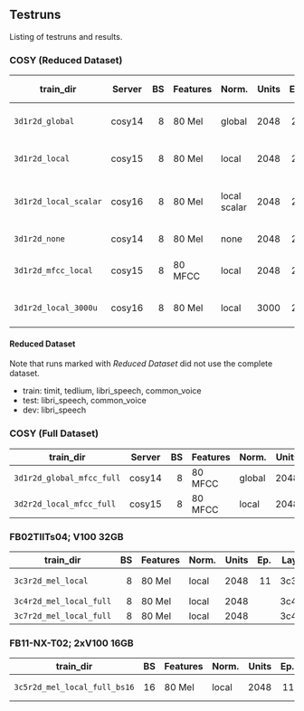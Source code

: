 ## Testruns
Listing of testruns and results.


### COSY (Reduced Dataset)
| train_dir             | Server | BS | Features | Norm.        | Units | Ep. | Layout | Loss   | MED   |   WER | What was tested?                       |
|-----------------------|--------|---:|----------|--------------|------:|----:|-------:|-------:|------:|------:|----------------------------------------|
| `3d1r2d_global`       | cosy14 |  8 | 80 Mel   | global       |  2048 |  20 | 3d1r2d | 30.594 | 0.113 | 0.319 | DS1 w/ global Mel normalization.       |
| `3d1r2d_local`        | cosy15 |  8 | 80 Mel   | local        |  2048 |  20 | 3d1r2d | 29.022 | 0.107 | 0.309 | DS1 w/ local Mel normalization.        |
| `3d1r2d_local_scalar` | cosy16 |  8 | 80 Mel   | local scalar |  2048 |  20 | 3d1r2d | 31.882 | 0.114 | 0.321 | DS1 w/ local_scalar Mel normalization. |
| `3d1r2d_none`         | cosy14 |  8 | 80 Mel   | none         |  2048 |  20 | 3d1r2d | 29.604 | 0.112 | 0.317 | DS1 w/o Mel normalization.             |
| `3d1r2d_mfcc_local`   | cosy15 |  8 | 80 MFCC  | local        |  2048 |  20 | 3d1r2d | 24.633 | 0.088 | 0.255 | DS1 w/ local MFCC normalization.       |
| `3d1r2d_local_3000u`  | cosy16 |  8 | 80 Mel   | local        |  3000 |  20 | 3d1r2d | 34.556 | 0.102 | 0.290 | DS1 w/ global Mel normalization.       |


#### Reduced Dataset
Note that runs marked with *Reduced Dataset* did not use the complete dataset.
* train: timit, tedlium, libri_speech, common_voice
* test: libri_speech, common_voice
* dev: libri_speech


### COSY (Full Dataset)
| train_dir                 | Server | BS | Features | Norm.  | Units | Ep. | Layout | Loss   | MED   | WER   | Notes          |
|---------------------------|--------|---:|----------|--------|------:|----:|-------:|-------:|------:|------:|----------------|
| `3d1r2d_global_mfcc_full` | cosy14 |  8 | 80 MFCC  | global |  2048 |  20 | 3d1r2d | 25.606 | 0.106 | 0.304 |                |
| `3d2r2d_local_mfcc_full`  | cosy15 |  8 | 80 MFCC  | local  |  2048 |  16 | 3d2r2d | 18.988 | 0.074 | 0.211 | Stopped early. |


### FB02TIITs04; V100 32GB
| train_dir               | BS | Features | Norm. | Units | Ep. | Layout | Loss | MED | WER | Notes                 |
|-------------------------|---:|----------|-------|------:|----:|-------:|-----:|----:|----:|-----------------------|
| `3c3r2d_mel_local`      |  8 | 80 Mel   | local |  2048 |  11 | 3c3r2d |      |     |     | Stopped early.        |
| `3c4r2d_mel_local_full` |  8 | 80 Mel   | local |  2048 |     | 3c4r2d |      |     |     |                       |
| `3c7r2d_mel_local_full` |  8 | 80 Mel   | local |  2048 |     | 3c4r2d |      |     |     |                       |


### FB11-NX-T02; 2xV100 16GB
| train_dir                    | BS | Features | Norm. | Units | Ep. | Layout | Loss | MED | WER | Notes                 |
|------------------------------|---:|----------|-------|------:|----:|-------:|-----:|----:|----:|-----------------------|
| `3c5r2d_mel_local_full_bs16` | 16 | 80 Mel   | local |  2048 |  11 | 3c5r2d |      |     |     | Stopped early.        |



